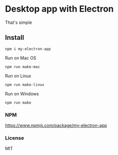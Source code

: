 # Desktop app with Electron

That's simple

Install
-------

```
npm i my-electron-app
```

Run on Mac OS 

```
npm run make-mac
```

Run on Linux

```
npm run make-linux
```

Run on Windows 

```
npm run make
```
### NPM

https://www.npmjs.com/package/my-electron-app

### License

MIT




